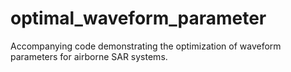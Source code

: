 # optimal_waveform_parameter
Accompanying code demonstrating the optimization of waveform parameters for airborne SAR systems.
